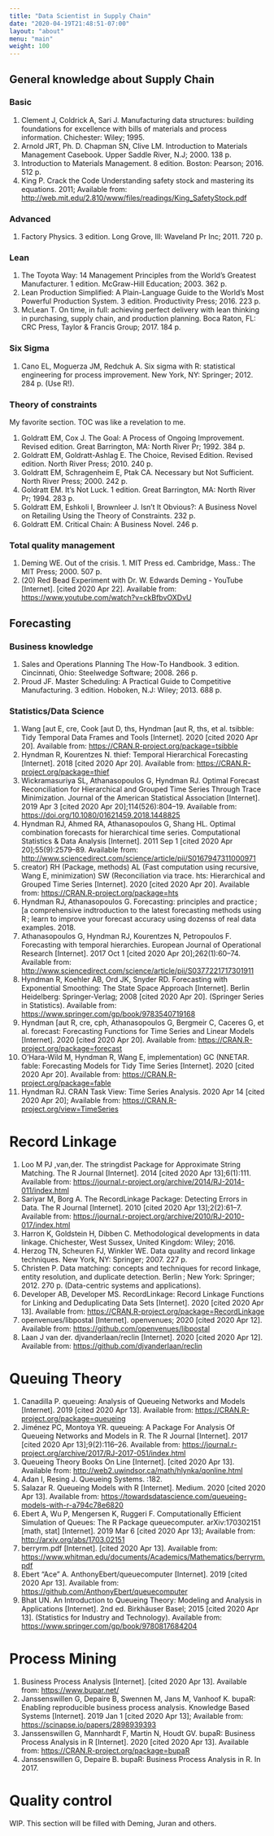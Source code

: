 ```yaml
---
title: "Data Scientist in Supply Chain"
date: "2020-04-19T21:48:51-07:00"
layout: "about"
menu: "main"
weight: 100
---
```


## General knowledge about Supply Chain

### Basic

1. Clement J, Coldrick A, Sari J. Manufacturing data structures: building foundations for excellence with bills of materials and process information. Chichester: Wiley; 1995. 
2. Arnold JRT, Ph. D. Chapman SN, Clive LM. Introduction to Materials Management Casebook. Upper Saddle River, N.J; 2000. 138 p. 
3. Introduction to Materials Management. 8 edition. Boston: Pearson; 2016. 512 p. 
4. King P. Crack the Code Understanding safety stock and mastering its equations. 2011; Available from: http://web.mit.edu/2.810/www/files/readings/King_SafetyStock.pdf



### Advanced

1. Factory Physics. 3 edition. Long Grove, Ill: Waveland Pr Inc; 2011. 720 p. 

### Lean

1. The Toyota Way: 14 Management Principles from the World’s Greatest Manufacturer. 1 edition. McGraw-Hill Education; 2003. 362 p. 
2. Lean Production Simplified: A Plain-Language Guide to the World’s Most Powerful Production System. 3 edition. Productivity Press; 2016. 223 p. 
3. McLean T. On time, in full: achieving perfect delivery with lean thinking in purchasing, supply chain, and production planning. Boca Raton, FL: CRC Press, Taylor & Francis Group; 2017. 184 p. 


### Six Sigma

1. Cano EL, Moguerza JM, Redchuk A. Six sigma with R: statistical engineering for process improvement. New York, NY: Springer; 2012. 284 p. (Use R!). 

### Theory of constraints

My favorite section. TOC was like a revelation to me.

1. Goldratt EM, Cox J. The Goal: A Process of Ongoing Improvement. Revised edition. Great Barrington, MA: North River Pr; 1992. 384 p. 
2. Goldratt EM, Goldratt-Ashlag E. The Choice, Revised Edition. Revised edition. North River Press; 2010. 240 p. 
3. Goldratt EM, Schragenheim E, Ptak CA. Necessary but Not Sufficient. North River Press; 2000. 242 p. 
4. Goldratt EM. It’s Not Luck. 1 edition. Great Barrington, MA: North River Pr; 1994. 283 p. 
5. Goldratt EM, Eshkoli I, Brownleer J. Isn’t It Obvious?: A Business Novel on Retailing Using the Theory of Constraints. 232 p. 
6. Goldratt EM. Critical Chain: A Business Novel. 246 p. 

### Total quality management

1. Deming WE. Out of the crisis. 1. MIT Press ed. Cambridge, Mass.: The MIT Press; 2000. 507 p. 
2. (20) Red Bead Experiment with Dr. W. Edwards Deming - YouTube [Internet]. [cited 2020 Apr 22]. Available from: https://www.youtube.com/watch?v=ckBfbvOXDvU

## Forecasting

### Business knowledge

1. Sales and Operations Planning The How-To Handbook. 3 edition. Cincinnati, Ohio: Steelwedge Software; 2008. 266 p. 
2. Proud JF. Master Scheduling: A Practical Guide to Competitive Manufacturing. 3 edition. Hoboken, N.J: Wiley; 2013. 688 p. 


### Statistics/Data Science

1. Wang  [aut E, cre, Cook  [aut D, ths, Hyndman  [aut R, ths, et al. tsibble: Tidy Temporal Data Frames and Tools [Internet]. 2020 [cited 2020 Apr 20]. Available from: https://CRAN.R-project.org/package=tsibble
2. Hyndman R, Kourentzes N. thief: Temporal Hierarchical Forecasting [Internet]. 2018 [cited 2020 Apr 20]. Available from: https://CRAN.R-project.org/package=thief
3. Wickramasuriya SL, Athanasopoulos G, Hyndman RJ. Optimal Forecast Reconciliation for Hierarchical and Grouped Time Series Through Trace Minimization. Journal of the American Statistical Association [Internet]. 2019 Apr 3 [cited 2020 Apr 20];114(526):804–19. Available from: https://doi.org/10.1080/01621459.2018.1448825
4. Hyndman RJ, Ahmed RA, Athanasopoulos G, Shang HL. Optimal combination forecasts for hierarchical time series. Computational Statistics & Data Analysis [Internet]. 2011 Sep 1 [cited 2020 Apr 20];55(9):2579–89. Available from: http://www.sciencedirect.com/science/article/pii/S0167947311000971
5. creator) RH (Package, methods) AL (Fast computation using recursive, Wang E, minimization) SW (Reconciliation via trace. hts: Hierarchical and Grouped Time Series [Internet]. 2020 [cited 2020 Apr 20]. Available from: https://CRAN.R-project.org/package=hts
6. Hyndman RJ, Athanasopoulos G. Forecasting: principles and practice ; [a comprehensive indtroduction to the latest forecasting methods using R ; learn to improve your forecast accuracy using dozenss of real data examples. 2018. 
7. Athanasopoulos G, Hyndman RJ, Kourentzes N, Petropoulos F. Forecasting with temporal hierarchies. European Journal of Operational Research [Internet]. 2017 Oct 1 [cited 2020 Apr 20];262(1):60–74. Available from: http://www.sciencedirect.com/science/article/pii/S0377221717301911
8. Hyndman R, Koehler AB, Ord JK, Snyder RD. Forecasting with Exponential Smoothing: The State Space Approach [Internet]. Berlin Heidelberg: Springer-Verlag; 2008 [cited 2020 Apr 20]. (Springer Series in Statistics). Available from: https://www.springer.com/gp/book/9783540719168
9. Hyndman  [aut R, cre, cph, Athanasopoulos G, Bergmeir C, Caceres G, et al. forecast: Forecasting Functions for Time Series and Linear Models [Internet]. 2020 [cited 2020 Apr 20]. Available from: https://CRAN.R-project.org/package=forecast
10. O’Hara-Wild M, Hyndman R, Wang E, implementation) GC (NNETAR. fable: Forecasting Models for Tidy Time Series [Internet]. 2020 [cited 2020 Apr 20]. Available from: https://CRAN.R-project.org/package=fable
11. Hyndman RJ. CRAN Task View: Time Series Analysis. 2020 Apr 14 [cited 2020 Apr 20]; Available from: https://CRAN.R-project.org/view=TimeSeries

# Record Linkage

1. Loo M PJ ,van,der. The stringdist Package for Approximate String Matching. The R Journal [Internet]. 2014 [cited 2020 Apr 13];6(1):111. Available from: https://journal.r-project.org/archive/2014/RJ-2014-011/index.html
2. Sariyar M, Borg A. The RecordLinkage Package: Detecting Errors in Data. The R Journal [Internet]. 2010 [cited 2020 Apr 13];2(2):61–7. Available from: https://journal.r-project.org/archive/2010/RJ-2010-017/index.html
3. Harron K, Goldstein H, Dibben C. Methodological developments in data linkage. Chichester, West Sussex, United Kingdom: Wiley; 2016. 
4. Herzog TN, Scheuren FJ, Winkler WE. Data quality and record linkage techniques. New York, NY: Springer; 2007. 227 p. 
5. Christen P. Data matching: concepts and techniques for record linkage, entity resolution, and duplicate detection. Berlin ; New York: Springer; 2012. 270 p. (Data-centric systems and applications). 
6. Developer AB, Developer MS. RecordLinkage: Record Linkage Functions for Linking and Deduplicating Data Sets [Internet]. 2020 [cited 2020 Apr 13]. Available from: https://CRAN.R-project.org/package=RecordLinkage
7. openvenues/libpostal [Internet]. openvenues; 2020 [cited 2020 Apr 12]. Available from: https://github.com/openvenues/libpostal
8. Laan J van der. djvanderlaan/reclin [Internet]. 2020 [cited 2020 Apr 12]. Available from: https://github.com/djvanderlaan/reclin


# Queuing Theory

1. Canadilla P. queueing: Analysis of Queueing Networks and Models [Internet]. 2019 [cited 2020 Apr 13]. Available from: https://CRAN.R-project.org/package=queueing
2. Jiménez PC, Montoya YR. queueing: A Package For Analysis Of Queueing Networks and Models in R. The R Journal [Internet]. 2017 [cited 2020 Apr 13];9(2):116–26. Available from: https://journal.r-project.org/archive/2017/RJ-2017-051/index.html
3. Queueing Theory Books On Line [Internet]. [cited 2020 Apr 13]. Available from: http://web2.uwindsor.ca/math/hlynka/qonline.html
4. Adan I, Resing J. Queueing Systems. :182. 
5. Salazar R. Queueing Models with R [Internet]. Medium. 2020 [cited 2020 Apr 13]. Available from: https://towardsdatascience.com/queueing-models-with-r-a794c78e6820
6. Ebert A, Wu P, Mengersen K, Ruggeri F. Computationally Efficient Simulation of Queues: The R Package queuecomputer. arXiv:170302151 [math, stat] [Internet]. 2019 Mar 6 [cited 2020 Apr 13]; Available from: http://arxiv.org/abs/1703.02151
7. berryrm.pdf [Internet]. [cited 2020 Apr 13]. Available from: https://www.whitman.edu/documents/Academics/Mathematics/berryrm.pdf
8. Ebert “Ace” A. AnthonyEbert/queuecomputer [Internet]. 2019 [cited 2020 Apr 13]. Available from: https://github.com/AnthonyEbert/queuecomputer
9. Bhat UN. An Introduction to Queueing Theory: Modeling and Analysis in Applications [Internet]. 2nd ed. Birkhäuser Basel; 2015 [cited 2020 Apr 13]. (Statistics for Industry and Technology). Available from: https://www.springer.com/gp/book/9780817684204

# Process Mining

1. Business Process Analysis [Internet]. [cited 2020 Apr 13]. Available from: https://www.bupar.net/
2. Janssenswillen G, Depaire B, Swennen M, Jans M, Vanhoof K. bupaR: Enabling reproducible business process analysis. Knowledge Based Systems [Internet]. 2019 Jan 1 [cited 2020 Apr 13]; Available from: https://scinapse.io/papers/2898939393
3. Janssenswillen G, Mannhardt F, Martin N, Houdt GV. bupaR: Business Process Analysis in R [Internet]. 2020 [cited 2020 Apr 13]. Available from: https://CRAN.R-project.org/package=bupaR
4. Janssenswillen G, Depaire B. bupaR: Business Process Analysis in R. In 2017. 

# Quality control

WIP. This section will be filled with Deming, Juran and others.
